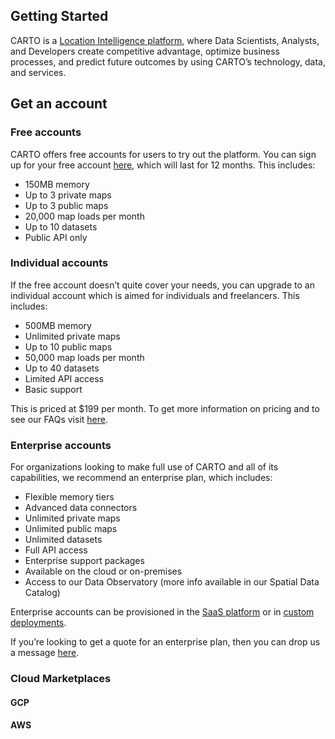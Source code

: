 ## Getting Started

CARTO is a [Location Intelligence platform](https://carto.com/platform/), where Data Scientists, Analysts, and Developers create competitive advantage, optimize business processes, and predict future outcomes by using CARTO’s technology, data, and services.

## Get an account

### Free accounts

CARTO offers free accounts for users to try out the platform. You can sign up for your free account [here](https://carto.com/signup/), which will last for 12 months. This includes:

* 150MB memory
* Up to 3 private maps
* Up to 3 public maps
* 20,000 map loads per month
* Up to 10 datasets
* Public API only

### Individual accounts

If the free account doesn’t quite cover your needs, you can upgrade to an individual account which is aimed for individuals and freelancers. This includes: 

* 500MB memory
* Unlimited private maps
* Up to 10 public maps
* 50,000 map loads per month
* Up to 40 datasets
* Limited API access
* Basic support
 
This is priced at $199 per month. To get more information on pricing and to see our FAQs visit [here](https://carto.com/pricing/).

### Enterprise accounts

For organizations looking to make full use of CARTO and all of its capabilities, we recommend an enterprise plan, which includes:

* Flexible memory tiers
* Advanced data connectors
* Unlimited private maps
* Unlimited public maps
* Unlimited datasets
* Full API access
* Enterprise support packages
* Available on the cloud or on-premises
* Access to our Data Observatory (more info available in our Spatial Data Catalog)

Enterprise accounts can be provisioned in the [SaaS platform](../../saas/overview) or in [custom deployments](../../custom-deployment/overview).

If you’re looking to get a quote for an enterprise plan, then you can drop us a message [here](https://carto.com/contact/). 

### Cloud Marketplaces

#### GCP

#### AWS